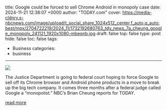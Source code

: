 title: Google could be forced to sell Chrome Android in monopoly case
date: 2024-11-21 12:38:07 +0000
author: "TODAY.com"
cover: https://media-cldnry.s-nbcnews.com/image/upload/t_social_share_1024x512_center,f_auto,q_auto:best/mpx/2704722219/2024_11/1732192680763_tdy_news_7a_cheung_google_monopoly_241121_1920x1080-mbeqnb.jpg
draft: false
top: false
type: post
hide: false
toc: false
tags:
  - Business
categories:
  - business
---

![](https://media-cldnry.s-nbcnews.com/image/upload/t_social_share_1024x512_center,f_auto,q_auto:best/mpx/2704722219/2024_11/1732192680763_tdy_news_7a_cheung_google_monopoly_241121_1920x1080-mbeqnb.jpg)

The Justice Department is going to federal court hoping to force Google to sell off its Chrome browser and Android phone products in a move to break up the big tech company. It comes three months after a federal judge called Google a “monopolist.” NBC’s Brian Cheung reports for TODAY.

[read more](https://www.today.com/video/justice-department-asks-judge-to-force-google-to-sell-chrome-225078853860)
